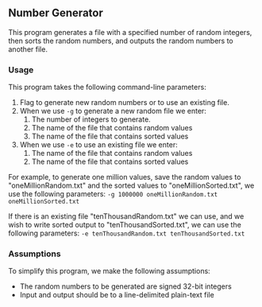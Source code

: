 ## Number Generator

This program generates a file with a specified number of random integers, then sorts the random numbers, and outputs the random numbers to another file.

### Usage

This program takes the following command-line parameters:
1. Flag to generate new random numbers or to use an existing file.
2. When we use `-g` to generate a new random file we enter:
    1. The number of integers to generate.
    2. The name of the file that contains random values
    3. The name of the file that contains sorted values
3. When we use `-e` to use an existing file we enter:
    1. The name of the file that contains random values
    2. The name of the file that contains sorted values

For example, to generate one million values, save the random values to "oneMillionRandom.txt" and the sorted values to "oneMillionSorted.txt", we use the following parameters:
`-g 1000000 oneMillionRandom.txt oneMillionSorted.txt`

If there is an existing file "tenThousandRandom.txt" we can use, and we wish to write sorted output to "tenThousandSorted.txt", we can use the following parameters:
`-e tenThousandRandom.txt tenThousandSorted.txt`

### Assumptions

To simplify this program, we make the following assumptions:
- The random numbers to be generated are signed 32-bit integers
- Input and output should be to a line-delimited plain-text file

